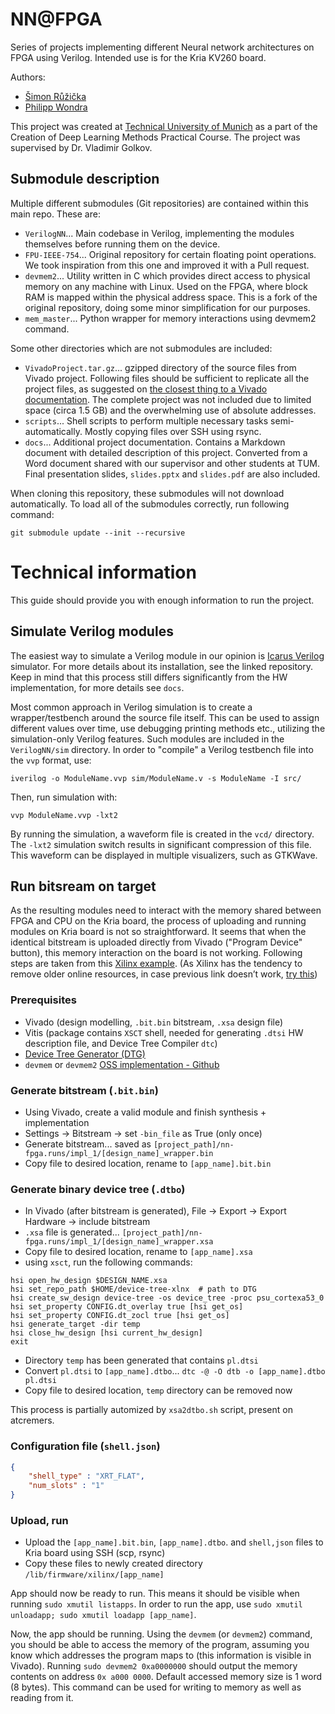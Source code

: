 # NN@FPGA

Series of projects implementing different Neural network architectures on FPGA using Verilog. Intended use is for the Kria KV260 board.

Authors:
- [Šimon Růžička](https://github.com/ruzicka02)
- [Philipp Wondra](https://github.com/Philippwon)

This project was created at [Technical University of Munich](https://www.tum.de) as a part of the Creation of Deep Learning Methods Practical Course. The project was supervised by Dr. Vladimir Golkov.

## Submodule description

Multiple different submodules (Git repositories) are contained within this main repo. These are:

- `VerilogNN`... Main codebase in Verilog, implementing the modules themselves before running them on the device.
- `FPU-IEEE-754`... Original repository for certain floating point operations. We took inspiration from this one and improved it with a Pull request.
- `devmem2`... Utility written in C which provides direct access to physical memory on any machine with Linux. Used on the FPGA, where block RAM is mapped
within the physical address space. This is a fork of the original repository, doing some minor simplification for our purposes.
- `mem_master`... Python wrapper for memory interactions using devmem2 command.

Some other directories which are not submodules are included:

- `VivadoProject.tar.gz`... gzipped directory of the source files from Vivado project. Following files should be sufficient to replicate all the project files, as suggested on [the closest thing to a Vivado documentation](https://electronics.stackexchange.com/a/500371). The complete project was not included due to limited space (circa 1.5 GB) and the overwhelming use of absolute addresses.
- `scripts`... Shell scripts to perform multiple necessary tasks semi-automatically. Mostly copying files over SSH using rsync.
- `docs`... Additional project documentation. Contains a Markdown document with detailed description of this project. Converted from a Word document shared with our supervisor and other students at TUM. Final presentation slides, `slides.pptx` and `slides.pdf` are also included.

When cloning this repository, these submodules will not download automatically. To load all of the submodules correctly, run following command:

```
git submodule update --init --recursive
```

# Technical information

This guide should provide you with enough information to run the project.

## Simulate Verilog modules

The easiest way to simulate a Verilog module in our opinion is [Icarus Verilog](https://github.com/steveicarus/iverilog) simulator. For more details about its installation, see the linked repository. Keep in mind that this process still differs significantly from the HW implementation, for more details see `docs`.

Most common approach in Verilog simulation is to create a wrapper/testbench around the source file itself. This can be used to assign different values over time, use debugging printing methods etc., utilizing the simulation-only Verilog features. Such modules are included in the `VerilogNN/sim` directory. In order to "compile" a Verilog testbench file into the `vvp` format, use:

```
iverilog -o ModuleName.vvp sim/ModuleName.v -s ModuleName -I src/
```

Then, run simulation with:

```
vvp ModuleName.vvp -lxt2
```

By running the simulation, a waveform file is created in the `vcd/` directory. The `-lxt2` simulation switch results in significant compression of this file. This waveform can be displayed in multiple visualizers, such as GTKWave.

## Run bitsream on target

As the resulting modules need to interact with the memory shared between FPGA and CPU on the Kria board, the process of uploading and running modules
on Kria board is not so straightforward. It seems that when the identical bitstream is uploaded directly from Vivado ("Program Device" button),
this memory interaction on the board is not working. Following steps are taken from this [Xilinx example](https://xilinx.github.io/kria-apps-docs/creating_applications/2022.1/build/html/docs/vivado_accel_example.html#).
(As Xilinx has the tendency to remove older online resources, in case previous link doesn’t work, [try this](http://web.archive.org/web/20240117153005/https://xilinx.github.io/kria-apps-docs/creating_applications/2022.1/build/html/docs/vivado_accel_example.html))

### Prerequisites
- Vivado (design modelling, `.bit.bin` bitstream, `.xsa` design file)
- Vitis (package contains `XSCT` shell, needed for generating `.dtsi` HW description file, and Device Tree Compiler `dtc`)
- [Device Tree Generator (DTG)](https://github.com/Xilinx/device-tree-xlnx)
- `devmem` or `devmem2` [OSS implementation - Github](https://github.com/radii/devmem2)

### Generate bitstream (`.bit.bin`)
- Using Vivado, create a valid module and finish synthesis + implementation
- Settings -> Bitstream -> set `-bin_file` as True (only once)
- Generate bitstream... saved as `[project_path]/nn-fpga.runs/impl_1/[design_name]_wrapper.bin`
- Copy file to desired location, rename to `[app_name].bit.bin`

### Generate binary device tree (`.dtbo`)
- In Vivado (after bitstream is generated), File -> Export -> Export Hardware -> include bitstream
- `.xsa` file is generated... `[project_path]/nn-fpga.runs/impl_1/[design_name]_wrapper.xsa`
- Copy file to desired location, rename to `[app_name].xsa`
- using `xsct`, run the following commands:

```
hsi open_hw_design $DESIGN_NAME.xsa
hsi set_repo_path $HOME/device-tree-xlnx  # path to DTG
hsi create_sw_design device-tree -os device_tree -proc psu_cortexa53_0
hsi set_property CONFIG.dt_overlay true [hsi get_os]
hsi set_property CONFIG.dt_zocl true [hsi get_os]
hsi generate_target -dir temp
hsi close_hw_design [hsi current_hw_design]
exit
```

- Directory `temp` has been generated that contains `pl.dtsi`
- Convert `pl.dtsi` to `[app_name].dtbo`... `dtc -@ -O dtb -o [app_name].dtbo pl.dtsi`
- Copy file to desired location, `temp` directory can be removed now

This process is partially automized by `xsa2dtbo.sh` script, present on atcremers.

### Configuration file (`shell.json`)

```json
{
    "shell_type" : "XRT_FLAT",
    "num_slots" : "1"
}
```

### Upload, run

- Upload the `[app_name].bit.bin`, `[app_name].dtbo`. and `shell,json` files to Kria board using SSH (scp, rsync)
- Copy these files to newly created directory `/lib/firmware/xilinx/[app_name]`

App should now be ready to run. This means it should be visible when running `sudo xmutil listapps`. In order to run the app,
use `sudo xmutil unloadapp; sudo xmutil loadapp [app_name]`.

Now, the app should be running. Using the `devmem` (or `devmem2`) command, you should be able to access the memory of the program,
assuming you know which addresses the program maps to (this information is visible in Vivado). Running `sudo devmem2 0xa0000000`
should output the memory contents on address `0x a000 0000`. Default accessed memory size is 1 word (8 bytes). This command can be used
for writing to memory as well as reading from it.
